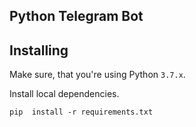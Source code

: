 ## Python Telegram Bot

## Installing
Make sure, that you're using Python `3.7.x`.

Install local dependencies. 
```
pip  install -r requirements.txt
```